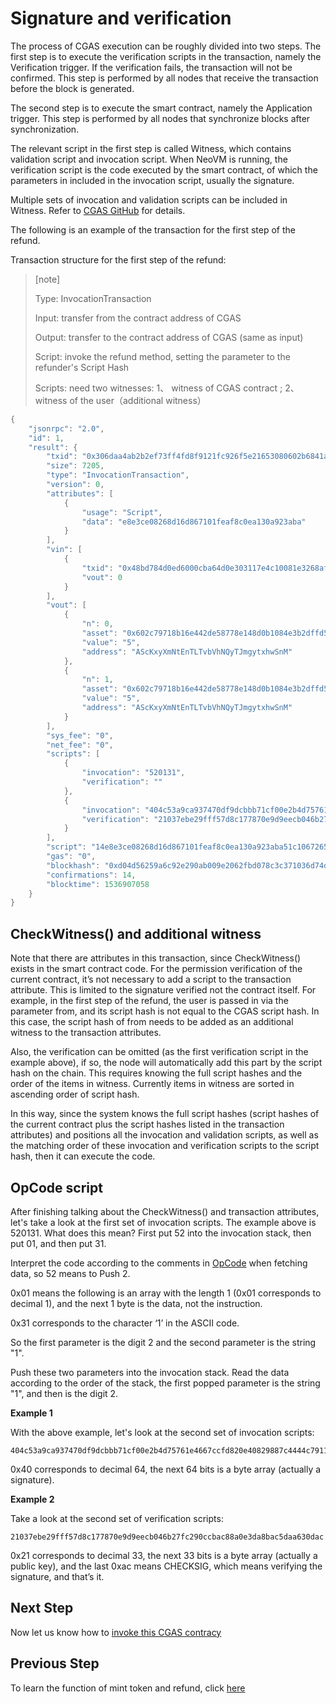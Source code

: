 # Signature and verification

The process of CGAS execution can be roughly divided into two steps. The first step is to execute the verification scripts in the transaction, namely the Verification trigger. If the verification fails, the transaction will not be confirmed. This step is performed by all nodes that receive the transaction before the block is generated.

The second step is to execute the smart contract, namely the Application trigger. This step is performed by all nodes that synchronize blocks after synchronization.

The relevant script in the first step is called Witness, which contains validation script and invocation script. When NeoVM is running, the verification script is the code executed by the smart contract, of which the parameters in included in the invocation script, usually the signature.

Multiple sets of invocation and validation scripts can be included in Witness. Refer to [CGAS GitHub](https://github.com/neo-ngd/CGAS-Contract) for details.

The following is an example of the transaction for the first step of the refund.

Transaction structure for the first step of the refund:

> [note]
>
> Type: InvocationTransaction
>
> Input: transfer from the contract address of CGAS
>
> Output: transfer to the contract address of CGAS (same as input)
>
> Script: invoke the refund method, setting the parameter to the refunder's Script Hash
>
> Scripts: need two witnesses: 1、 witness of CGAS contract ; 2、witness of the user（additional witness）

```c#
{
    "jsonrpc": "2.0",
    "id": 1,
    "result": {
        "txid": "0x306daa4ab2b2ef73ff4fd8f9121fc926f5e21653080602b6841ad3f17f80777c",
        "size": 7205,
        "type": "InvocationTransaction",
        "version": 0,
        "attributes": [
            {
                "usage": "Script",
                "data": "e8e3ce08268d16d867101feaf8c0ea130a923aba"
            }
        ],
        "vin": [
            {
                "txid": "0x48bd784d0ed6000cba64d0e303117e4c10081e3268afcf3b07e8b353a7594772",
                "vout": 0
            }
        ],
        "vout": [
            {
                "n": 0,
                "asset": "0x602c79718b16e442de58778e148d0b1084e3b2dffd5de6b7b16cee7969282de7",
                "value": "5",
                "address": "AScKxyXmNtEnTLTvbVhNQyTJmgytxhwSnM"
            },
            {
                "n": 1,
                "asset": "0x602c79718b16e442de58778e148d0b1084e3b2dffd5de6b7b16cee7969282de7",
                "value": "5",
                "address": "AScKxyXmNtEnTLTvbVhNQyTJmgytxhwSnM"
            }
        ],
        "sys_fee": "0",
        "net_fee": "0",
        "scripts": [
            {
                "invocation": "520131",
                "verification": ""
            },
            {
                "invocation": "404c53a9ca937470df9dcbbb71cf00e2b4d75761e4667ccfd820e40829887c4444c7911ed509e564b2bac30e41c92c43f7df2dd2a25ea1c8e2bc10aec3d3208251",
                "verification": "21037ebe29fff57d8c177870e9d9eecb046b27fc290ccbac88a0e3da8bac5daa630dac"
            }
        ],
        "script": "14e8e3ce08268d16d867101feaf8c0ea130a923aba51c106726566756e646776db3192722022eb7841038246dc8fa636dcf274f1",
        "gas": "0",
        "blockhash": "0xd04d56259a6c92e290ab009e2062fbd078c3c371036d74dd745b379a4d55a899",
        "confirmations": 14,
        "blocktime": 1536907058
    }
}
```

## CheckWitness() and additional witness

Note that there are attributes in this transaction, since CheckWitness() exists in the smart contract code. For the permission verification of the current contract, it’s not necessary to add a script to the transaction attribute. This is limited to the signature verified not the contract itself. For example, in the first step of the refund, the user is passed in via the parameter from, and its script hash is not equal to the CGAS script hash. In this case, the script hash of from needs to be added as an additional witness to the transaction attributes.

Also, the verification can be omitted (as the first verification script in the example above), if so, the node will automatically add this part by the script hash on the chain. This requires knowing the full script hashes and the order of the items in witness. Currently items in witness are sorted in ascending order of script hash.

In this way, since the system knows the full script hashes (script hashes of the current contract plus the script hashes listed in the transaction attributes) and positions all the invocation and validation scripts, as well as the matching order of these invocation and verification scripts to the script hash, then it can execute the code.

## OpCode script

After finishing talking about the CheckWitness() and transaction attributes, let's take a look at the first set of invocation scripts. The example above is 520131. What does this mean? First put 52 into the invocation stack, then put 01, and then put 31.

Interpret the code according to the comments in [OpCode](https://github.com/neo-project/neo-vm/blob/master/src/neo-vm/OpCode.cs) when fetching data, so 52 means to Push 2.

0x01 means the following is an array with the length 1 (0x01 corresponds to decimal 1), and the next 1 byte is the data, not the instruction.

0x31 corresponds to the character ‘1’ in the ASCII code.

So the first parameter is the digit 2 and the second parameter is the string "1".

Push these two parameters into the invocation stack. Read the data according to the order of the stack, the first popped parameter is the string "1", and then is the digit 2.

**Example 1**

With the above example, let's look at the second set of invocation scripts:

```
404c53a9ca937470df9dcbbb71cf00e2b4d75761e4667ccfd820e40829887c4444c7911ed509e564b2bac30e41c92c43f7df2dd2a25ea1c8e2bc10aec3d3208251
```

0x40 corresponds to decimal 64, the next 64 bits is a byte array (actually a signature).

**Example 2**

Take a look at the second set of verification scripts:

```
21037ebe29fff57d8c177870e9d9eecb046b27fc290ccbac88a0e3da8bac5daa630dac
```

0x21 corresponds to decimal 33, the next 33 bits is a byte array (actually a public key), and the last 0xac means CHECKSIG, which means verifying the signature, and that’s it.
## Next Step
Now let us know how to [invoke this CGAS contracy](7_invocation.md)

## Previous Step
To learn the function of mint token and refund, click [here](6_signature_and_verification.md)
